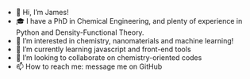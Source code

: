 - 👋 Hi, I’m James!
- 🎓 I have a PhD in Chemical Engineering, and plenty of experience in Python and Density-Functional Theory.
- 👀 I’m interested in chemistry, nanomaterials and machine learning!
- 🌱 I’m currently learning javascript and front-end tools
- 🤝 I’m looking to collaborate on chemistry-oriented codes 
- 📫 How to reach me: message me on GitHub

